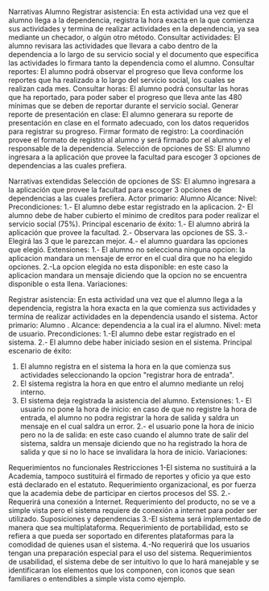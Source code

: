 Narrativas
Alumno
Registrar asistencia: En esta actividad una vez que el alumno  llega a la dependencia, registra la hora exacta en la que comienza sus actividades y termina de realizar actividades en la dependencia, ya sea mediante un checador, o algún otro método.
Consultar actividades: El alumno revisara las actividades que llevara a cabo dentro de la dependencia a lo largo de su servicio social y el documento que especifica las actividades lo firmara tanto la dependencia como el alumno.
Consultar reportes: El alumno podrá observar el progreso que lleva conforme los reportes que ha realizado a lo largo del servicio social, los cuales se realizan cada mes.
Consultar horas: El alumno podrá consultar las horas que ha reportado, para poder saber el progreso que lleva ante las 480 mínimas que se deben de reportar durante el servicio social.
Generar reporte de presentación en clase: El alumno generara su reporte de presentación en clase en el formato adecuado, con los datos requeridos para registrar su progreso.
Firmar formato de registro: La coordinación provee el formato de registro al alumno y será firmado por el alumno y el responsable de la dependencia.
Selección de opciones de SS: El alumno ingresara a la aplicación que provee la facultad para escoger 3 opciones de dependencias a las cuales prefiera.

Narrativas extendidas
Selección de opciones de SS: El alumno ingresara a la aplicación que provee la facultad para escoger 3 opciones de dependencias a las cuales prefiera.
Actor primario: Alumno
Alcance:
Nivel:
Precondiciones: 
1.- El alumno debe estar registrado en la aplicacion.
2- El alumno debe de haber cubierto el minimo de creditos para poder realizar el servicio social (75%).
Principal escenario de éxito:
1.- El alumno abrirá la aplicación que provee la facultad.
2.- Observara las opciones de SS.
3.- Elegirá las 3 que le parezcan mejor.
4.- el alumno guardara las opciones que elegió.
Extensiones:
1.- El alumno no selecciona ninguna opcion: la aplicacion mandara un mensaje de error en el cual dira que no ha elegido opciones.
2.-La opcion elegida no esta disponible: en este caso la aplicacion mandara un mensaje diciendo que la opcion no se encuentra disponible o esta llena.
Variaciones:

Registrar asistencia: En esta actividad una vez que el alumno  llega a la dependencia, registra la hora exacta en la que comienza sus actividades y termina de realizar actividades en la dependencia usando el sistema.
Actor primario: Alumno	.
Alcance: dependencia a la cual ira el alumno.
Nivel: meta de usuario.
Precondiciones: 
1.-El alumno debe estar registrado en el sistema.
2.- El alumno debe haber iniciado sesion en el sistema.
Principal escenario de éxito: 
1.  El alumno registra en el sistema la hora en la que comienza sus actividades seleccionando la opcion "registrar hora de entrada".
2.  El sistema registra la hora en que entro el alumno mediante un reloj interno.
3.  El sistema deja registrada la asistencia del alumno.
Extensiones:
1.- El usuario no pone la hora de inicio: en caso de que no registre la hora de entrada, el alumno no podra registrar la hora de salida y saldra un mensaje en el cual saldra un error.
2.- el usuario pone la hora de inicio pero no la de salida: en este caso cuando el alumno trate de salir del sistema, saldra un mensaje diciendo que no ha registrado la hora de salida y que si no lo hace se invalidara la hora de inicio.
Variaciones:

Requerimientos no funcionales
Restricciones
1-El sistema no sustituirá a la Academia, tampoco sustituirá el firmado de reportes y oficio ya que esto está declarado en el estatuto. Requerimiento organizacional, es por fuerza que la academia debe de participar en ciertos procesos del SS.
2.-Requerirá una conexión a Internet. Requerimiento del producto, no se ve a simple vista pero el sistema requiere de conexión a internet para poder  ser utilizado.
Suposiciones y dependencias
3.-El sistema será implementado de manera que sea multiplataforma. Requerimiento de portabilidad, esto se refiera a que pueda ser soportado en diferentes plataformas para la comodidad de quienes usan el sistema.
4.-No requerirá que los usuarios tengan una preparación especial para el uso del sistema. Requerimientos de usabilidad, el sistema debe de ser intuitivo lo que lo hará manejable y se identificaran los elementos que los componen, con iconos que sean familiares o entendibles a simple vista como ejemplo.
